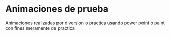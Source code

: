 # Animaciones de prueba
Animaciones realizadas por diversion o practica usando power point o paint con fines meramente de practica